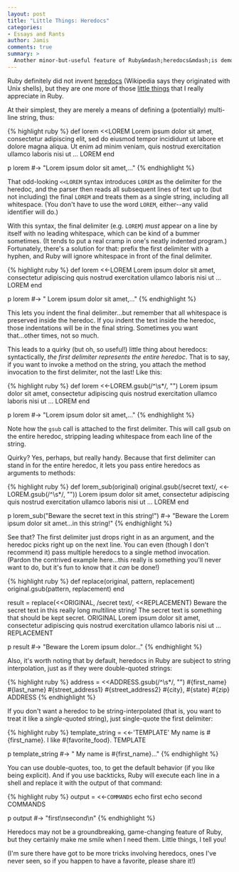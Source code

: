 ```yaml
---
layout: post
title: "Little Things: Heredocs"
categories:
- Essays and Rants
author: Jamis
comments: true
summary: >
  Another minor-but-useful feature of Ruby&mdash;heredocs&mdash;is demonstrated
---
```


Ruby definitely did not invent [heredocs](https://en.wikipedia.org/wiki/Here_document) (Wikipedia says they originated with Unix shells), but they are one more of those [little things](/2015/9/5/little-things-hashes-and-procs.html) that I really appreciate in Ruby.

At their simplest, they are merely a means of defining a (potentially) multi-line string, thus:

{% highlight ruby %}
def lorem
  <<LOREM
Lorem ipsum dolor sit amet, consectetur adipiscing
elit, sed do eiusmod tempor incididunt ut labore
et dolore magna aliqua. Ut enim ad minim veniam,
quis nostrud exercitation ullamco laboris nisi ut
...
LOREM
end

p lorem #-> "Lorem ipsum dolor sit amet,..."
{% endhighlight %}

That odd-looking `<<LOREM` syntax introduces `LOREM` as the delimiter for the heredoc, and the parser then reads all subsequent lines of text up to (but not including) the final `LOREM` and treats them as a single string, including all whitespace. (You don't have to use the word `LOREM`, either--any valid identifier will do.)

With this syntax, the final delimiter (e.g. `LOREM`) _must_ appear on a line by itself with no leading whitespace, which can be kind of a bummer sometimes. (It tends to put a real cramp in one's neatly indented program.) Fortunately, there's a solution for that: prefix the first delimiter with a hyphen, and Ruby will ignore whitespace in front of the final delimiter.

{% highlight ruby %}
def lorem
  <<-LOREM
    Lorem ipsum dolor sit amet, consectetur adipiscing
    quis nostrud exercitation ullamco laboris nisi ut
    ...
  LOREM
end

p lorem #-> "    Lorem ipsum dolor sit amet,..."
{% endhighlight %}

This lets you indent the final delimiter...but remember that all whitespace is preserved inside the heredoc. If you indent the text inside the heredoc, those indentations will be in the final string. Sometimes you want that...other times, not so much.

This leads to a quirky (but oh, so useful!) little thing about heredocs: syntactically, _the first delimiter represents the entire heredoc_. That is to say, if you want to invoke a method on the string, you attach the method invocation to the first delimiter, not the last! Like this:

{% highlight ruby %}
def lorem
  <<-LOREM.gsub(/^\s*/, "")
    Lorem ipsum dolor sit amet, consectetur adipiscing
    quis nostrud exercitation ullamco laboris nisi ut
    ...
  LOREM
end

p lorem #-> "Lorem ipsum dolor sit amet,..."
{% endhighlight %}

Note how the `gsub` call is attached to the first delimiter. This will call gsub on the entire heredoc, stripping leading whitespace from each line of the string.

Quirky? Yes, perhaps, but really handy. Because that first delimiter can stand in for the entire heredoc, it lets you pass entire heredocs as arguments to methods:

{% highlight ruby %}
def lorem_sub(original)
  original.gsub(/secret text/, <<-LOREM.gsub(/^\s*/, ""))
    Lorem ipsum dolor sit amet, consectetur adipiscing
    quis nostrud exercitation ullamco laboris nisi ut
    ...
  LOREM
end

p lorem_sub("Beware the secret text in this string!")
#-> "Beware the Lorem ipsum dolor sit amet...in this string!"
{% endhighlight %}

See that? The first delimiter just drops right in as an argument, and the heredoc picks right up on the next line. You can even (though I don't recommend it) pass multiple heredocs to a single method invocation. (Pardon the contrived example here...this really is something you'll never want to do, but it's fun to know that it _can_ be done!)

{% highlight ruby %}
def replace(original, pattern, replacement)
  original.gsub(pattern, replacement)
end

result = replace(<<ORIGINAL, /secret text/, <<REPLACEMENT)
Beware the secret text in this really long
multiline string! The secret text is something
that should be kept secret.
ORIGINAL
Lorem ipsum dolor sit amet, consectetur adipiscing
quis nostrud exercitation ullamco laboris nisi ut
...
REPLACEMENT

p result #-> "Beware the Lorem ipsum dolor..."
{% endhighlight %}

Also, it's worth noting that by default, heredocs in Ruby are subject to string interpolation, just as if they were double-quoted strings:

{% highlight ruby %}
address = <<ADDRESS.gsub(/^\s*/, "")
  #{first_name} #{last_name}
  #{street_address1}
  #{street_address2}
  #{city}, #{state} #{zip}
ADDRESS
{% endhighlight %}

If you don't want a heredoc to be string-interpolated (that is, you want to treat it like a _single_-quoted string), just single-quote the first delimiter:

{% highlight ruby %}
template_string = <<-'TEMPLATE'
  My name is #{first_name}.
  I like #{favorite_food}.
TEMPLATE

p template_string #-> "  My name is \#{first_name}..."
{% endhighlight %}

You can use double-quotes, too, to get the default behavior (if you like being explicit). And if you use backticks, Ruby will execute each line in a shell and replace it with the output of that command:

{% highlight ruby %}
output = <<-`COMMANDS`
  echo first
  echo second
COMMANDS

p output #-> "first\nsecond\n"
{% endhighlight %}

Heredocs may not be a groundbreaking, game-changing feature of Ruby, but they certainly make me smile when I need them. Little things, I tell you!

(I'm sure there have got to be more tricks involving heredocs, ones I've never seen, so if you happen to have a favorite, please share it!)
